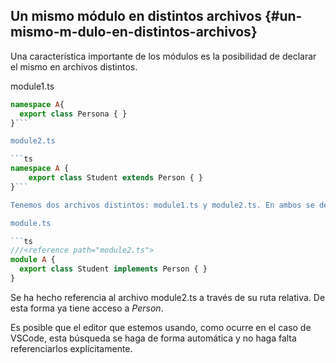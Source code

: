 ## Un mismo módulo en distintos archivos {#un-mismo-m-dulo-en-distintos-archivos}

Una característica importante de los módulos es la posibilidad de declarar el mismo en archivos distintos.

module1.ts

```ts
namespace A{ 
  export class Persona { }
}```

module2.ts

```ts
namespace A {
    export class Student extends Person { }
}```

Tenemos dos archivos distintos: module1.ts y module2.ts. En ambos se declara del módulo _A_. En module1 tenemos una clase de nombre *Person* y en module2.ts tenemos una clase de nombre *Student* que hereda de *Person*. Al estar en el mismo módulo, no hay problemas. Pero al estar en archivos separados module2.ts no sabe dónde buscar la clase *Person*. Para ello hay que hacer referencia a ese archivo de forma explícita

module.ts

```ts
///<reference path="module2.ts">
module A { 
  export class Student implements Person { }
}
```

Se ha hecho referencia al archivo module2.ts a través de su ruta relativa. De esta forma ya tiene acceso a *Person*.

Es posible que el editor que estemos usando, como ocurre en el caso de VSCode, esta búsqueda se haga de forma automática y no haga falta referenciarlos explícitamente.